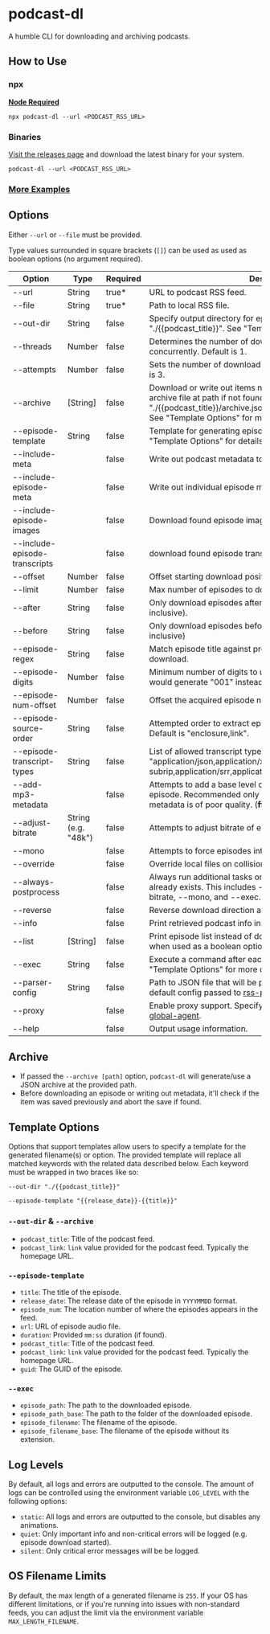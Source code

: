 # podcast-dl

A humble CLI for downloading and archiving podcasts.

## How to Use

### npx

**[Node Required](https://nodejs.org/en/)**

`npx podcast-dl --url <PODCAST_RSS_URL>`

### Binaries

[Visit the releases page](https://github.com/lightpohl/podcast-dl/releases) and download the latest binary for your system.

`podcast-dl --url <PODCAST_RSS_URL>`

### [More Examples](./docs/examples.md)

## Options

Either `--url` or `--file` must be provided.

Type values surrounded in square brackets (`[]`) can be used as used as boolean options (no argument required).

| Option                        | Type                | Required | Description                                                                                                                                                                                                                 |
| ----------------------------- | ------------------- | -------- | --------------------------------------------------------------------------------------------------------------------------------------------------------------------------------------------------------------------------- |
| --url                         | String              | true\*   | URL to podcast RSS feed.                                                                                                                                                                                                    |
| --file                        | String              | true\*   | Path to local RSS file.                                                                                                                                                                                                     |
| --out-dir                     | String              | false    | Specify output directory for episodes and metadata. Defaults to "./{{podcast_title}}". See "Template Options" for more details.                                                                                             |
| --threads                     | Number              | false    | Determines the number of downloads that will happen concurrently. Default is 1.                                                                                                                                             |
| --attempts                    | Number              | false    | Sets the number of download attempts per individual file. Default is 3.                                                                                                                                                     |
| --archive                     | [String]            | false    | Download or write out items not listed in archive file. Generates archive file at path if not found. Defaults to "./{{podcast_title}}/archive.json" when used as a boolean option. See "Template Options" for more details. |
| --episode-template            | String              | false    | Template for generating episode related filenames. See "Template Options" for details.                                                                                                                                      |
| --include-meta                |                     | false    | Write out podcast metadata to JSON.                                                                                                                                                                                         |
| --include-episode-meta        |                     | false    | Write out individual episode metadata **to** JSON.                                                                                                                                                                          |
| --include-episode-images      |                     | false    | Download found episode images.                                                                                                                                                                                              |
| --include-episode-transcripts |                     | false    | download found episode transcripts.                                                                                                                                                                                         |
| --offset                      | Number              | false    | Offset starting download position. Default is 0.                                                                                                                                                                            |
| --limit                       | Number              | false    | Max number of episodes to download. Downloads all by default.                                                                                                                                                               |
| --after                       | String              | false    | Only download episodes after this date (i.e. MM/DD/YYY, inclusive).                                                                                                                                                         |
| --before                      | String              | false    | Only download episodes before this date (i.e. MM/DD/YYY, inclusive)                                                                                                                                                         |
| --episode-regex               | String              | false    | Match episode title against provided regex before starting download.                                                                                                                                                        |
| --episode-digits              | Number              | false    | Minimum number of digits to use for episode numbering (e.g. 3 would generate "001" instead of "1"). Default is 0.                                                                                                           |
| --episode-num-offset          | Number              | false    | Offset the acquired episode number. Default is 0.                                                                                                                                                                           |
| --episode-source-order        | String              | false    | Attempted order to extract episode audio URL from RSS feed. Default is "enclosure,link".                                                                                                                                    |
| --episode-transcript-types    | String              | false    | List of allowed transcript types in preferred order. Default is "application/json,application/x-subrip,application/srr,application/srt,text/vtt,text/html,text/plain".                                                      |
| --add-mp3-metadata            |                     | false    | Attempts to add a base level of episode metadata to each episode. Recommended only in cases where the original metadata is of poor quality. (**ffmpeg required**)                                                           |
| --adjust-bitrate              | String (e.g. "48k") | false    | Attempts to adjust bitrate of episodes. (**ffmpeg required**)                                                                                                                                                               |
| --mono                        |                     | false    | Attempts to force episodes into mono. (**ffmpeg required**)                                                                                                                                                                 |
| --override                    |                     | false    | Override local files on collision.                                                                                                                                                                                          |
| --always-postprocess          |                     | false    | Always run additional tasks on the file regardless if the file already exists. This includes --add-mp3-metadata, --adjust-bitrate, --mono, and --exec.                                                                      |
| --reverse                     |                     | false    | Reverse download direction and start at last RSS item.                                                                                                                                                                      |
| --info                        |                     | false    | Print retrieved podcast info instead of downloading.                                                                                                                                                                        |
| --list                        | [String]            | false    | Print episode list instead of downloading. Defaults to "table" when used as a boolean option. "json" is also supported.                                                                                                     |
| --exec                        | String              | false    | Execute a command after each episode is downloaded. See "Template Options" for more details.                                                                                                                                |
| --parser-config               | String              | false    | Path to JSON file that will be parsed and used to override the default config passed to [rss-parser](https://github.com/rbren/rss-parser#xml-options).                                                                      |
| --proxy                       |                     | false    | Enable proxy support. Specify environment variables listed by [global-agent](https://github.com/gajus/global-agent#environment-variables).                                                                                  |
| --help                        |                     | false    | Output usage information.                                                                                                                                                                                                   |

## Archive

- If passed the `--archive [path]` option, `podcast-dl` will generate/use a JSON archive at the provided path.
- Before downloading an episode or writing out metadata, it'll check if the item was saved previously and abort the save if found.

## Template Options

Options that support templates allow users to specify a template for the generated filename(s) or option. The provided template will replace all matched keywords with the related data described below. Each keyword must be wrapped in two braces like so:

`--out-dir "./{{podcast_title}}"`

`--episode-template "{{release_date}}-{{title}}"`

### `--out-dir` & `--archive`

- `podcast_title`: Title of the podcast feed.
- `podcast_link`: `link` value provided for the podcast feed. Typically the homepage URL.

### `--episode-template`

- `title`: The title of the episode.
- `release_date`: The release date of the episode in `YYYYMMDD` format.
- `episode_num`: The location number of where the episodes appears in the feed.
- `url`: URL of episode audio file.
- `duration`: Provided `mm:ss` duration (if found).
- `podcast_title`: Title of the podcast feed.
- `podcast_link`: `link` value provided for the podcast feed. Typically the homepage URL.
- `guid`: The GUID of the episode.

### `--exec`

- `episode_path`: The path to the downloaded episode.
- `episode_path_base`: The path to the folder of the downloaded episode.
- `episode_filename`: The filename of the episode.
- `episode_filename_base`: The filename of the episode without its extension.

## Log Levels

By default, all logs and errors are outputted to the console. The amount of logs can be controlled using the environment variable `LOG_LEVEL` with the following options:

- `static`: All logs and errors are outputted to the console, but disables any animations.
- `quiet`: Only important info and non-critical errors will be logged (e.g. episode download started).
- `silent`: Only critical error messages will be be logged.

## OS Filename Limits

By default, the max length of a generated filename is `255`. If your OS has different limitations, or if you're running into issues with non-standard feeds, you can adjust the limit via the environment variable `MAX_LENGTH_FILENAME`.
